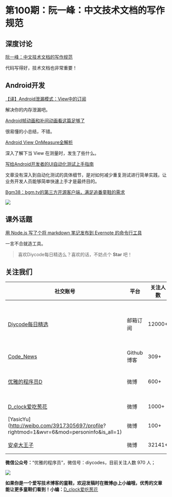 # 第100期：阮一峰：中文技术文档的写作规范

## 深度讨论

[阮一峰：中文技术文档的写作规范](http://www.ruanyifeng.com/blog/2016/10/document_style_guide.html)

代码写得好，技术文档也非常重要！

## Android开发

[【译】Android泄漏模式：View中的订阅](http://www.jianshu.com/p/73f347c028e4)

解决你的内存泄漏吧。

[Android帧动画和补间动画看这篇足够了](http://www.jianshu.com/p/5163789b1591)

很易懂的小总结，不错。

[Android View OnMeasure全解析](http://www.woaitqs.cc/android/2016/10/18/android-view-theory-2.html)

深入了解下当 View 在测量时，发生了些什么。

[写给Android开发者的UI自动化测试上手指南](http://www.jianshu.com/p/b373aec43c01)

文章没有深入到自动化测试的具体细节，是对如何减少重复测试进行简单实践，让业务开发人员能够简单快速上手才是最终目的。

[Bgm38：bgm.tv的第三方开源客户端，满足追番童鞋的需求](https://github.com/zubinxiong/Bgm38)

![](https://github.com/zubinxiong/Bgm38/raw/master/art/art0.jpg)

## 课外话题

[用 Node.js 写了个将 markdown 笔记发布到 Evernote 的命令行工具](http://www.diycode.cc/topics/364)

一言不合就造工具。

> 喜欢Diycode每日精选么？喜欢的话，不妨点个 **Star** 吧！

## 关注我们

| 社交账号  |  平台  | 关注人数 | 说明 |
| -------- | -------- | -------- | -------- |
| [Diycode每日精选](http://list.qq.com/cgi-bin/qf_invite?id=d469993d2c888e971c0fbb2309c4d84256968386b126b967)|   邮箱订阅  | 12000+ | 每日分享一次Android、iOS、Swfit技术干货  |
| [Code_News](https://github.com/DiyCodes/code_news) |    Github博客  |309+ | 每日邮件推送列表  |
| [优雅的程序员D](http://weibo.com/u/5891258264) |   微博  | 600+ | 官方微博，每日分享开源信息  |
| [D_clock爱吃葱花](http://weibo.com/u/2480694892)  |   微博  | 1000+ | 日报发起人  |
|[YasicYu](http://weibo.com/3917305697/profile? rightmod=1&wvr=6&mod=personinfo&is_all=1)  |   微博  | 100+ | 日报发起人  |
|[安卓大王子](http://weibo.com/apkbus/)   |   微博  | 32141+ | 日报发起人  |



**微信公众号：**“优雅的程序员”，微信号：diycodes，目前关注人数 970 人；

![](http://upload-images.jianshu.io/upload_images/1846413-b42abfa70f909099.jpg?imageMogr2/auto-orient/strip%7CimageView2/2/w/1240)

**如果你是一个爱写技术博客的童鞋，欢迎发稿时在微博@上小编哦，优秀的文章能让更多童鞋们看到！小编：**[D_clock爱吃葱花](http://weibo.com/2480694892/profile?rightmod=1&wvr=6&mod=personinfo&is_all=1)
